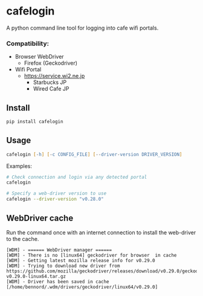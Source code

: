# cafelogin

A python command line tool for logging into cafe wifi portals.

### Compatibility:
- Browser WebDriver
  - Firefox (Geckodriver)
- Wifi Portal
  - https://service.wi2.ne.jp
    - Starbucks JP
    - Wired Cafe JP

## Install

```zsh
pip install cafelogin
```

## Usage

```zsh
cafelogin [-h] [-c CONFIG_FILE] [--driver-version DRIVER_VERSION]
```

Examples:

```zsh
# Check connection and login via any detected portal
cafelogin

# Specify a web-driver version to use
cafelogin --driver-version "v0.28.0"
```

## WebDriver cache

Run the command once with an internet connection to install the web-driver to the cache.

```
[WDM] - ====== WebDriver manager ======
[WDM] - There is no [linux64] geckodriver for browser  in cache
[WDM] - Getting latest mozilla release info for v0.29.0
[WDM] - Trying to download new driver from https://github.com/mozilla/geckodriver/releases/download/v0.29.0/geckodriver-v0.29.0-linux64.tar.gz
[WDM] - Driver has been saved in cache [/home/bennord/.wdm/drivers/geckodriver/linux64/v0.29.0]
```
